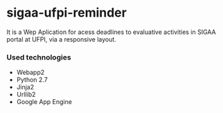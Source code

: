# sigaa-ufpi-reminder
It is a Wep Aplication for acess deadlines to evaluative activities in SIGAA portal at UFPI, via a responsive layout.

### Used technologies
- Webapp2
- Python 2.7
- Jinja2
- Urllib2
- Google App Engine
